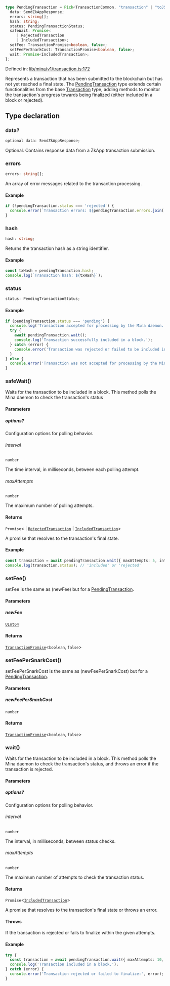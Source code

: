 ```ts
type PendingTransaction = Pick<TransactionCommon, "transaction" | "toJSON" | "toPretty"> & {
  data: SendZkAppResponse;
  errors: string[];
  hash: string;
  status: PendingTransactionStatus;
  safeWait: Promise<
     | RejectedTransaction
     | IncludedTransaction>;
  setFee: TransactionPromise<boolean, false>;
  setFeePerSnarkCost: TransactionPromise<boolean, false>;
  wait: Promise<IncludedTransaction>;
};
```

Defined in: [lib/mina/v1/transaction.ts:172](https://github.com/o1-labs/o1js/blob/89b7d1522af805d6d4c45a96d7a9cbc29a457aec/src/lib/mina/v1/transaction.ts#L172)

Represents a transaction that has been submitted to the blockchain but has not yet reached a final state.
The [PendingTransaction](PendingTransaction.md) type extends certain functionalities from the base [Transaction](Transaction.md) type,
adding methods to monitor the transaction's progress towards being finalized (either included in a block or rejected).

## Type declaration

### data?

```ts
optional data: SendZkAppResponse;
```

Optional. Contains response data from a ZkApp transaction submission.

### errors

```ts
errors: string[];
```

An array of error messages related to the transaction processing.

#### Example

```ts
if (!pendingTransaction.status === 'rejected') {
  console.error(`Transaction errors: ${pendingTransaction.errors.join(', ')}`);
}
```

### hash

```ts
hash: string;
```

Returns the transaction hash as a string identifier.

#### Example

```ts
const txHash = pendingTransaction.hash;
console.log(`Transaction hash: ${txHash}`);
```

### status

```ts
status: PendingTransactionStatus;
```

#### Example

```ts
if (pendingTransaction.status === 'pending') {
  console.log('Transaction accepted for processing by the Mina daemon.');
  try {
    await pendingTransaction.wait();
    console.log('Transaction successfully included in a block.');
  } catch (error) {
    console.error('Transaction was rejected or failed to be included in a block:', error);
  }
} else {
  console.error('Transaction was not accepted for processing by the Mina daemon.');
}
```

### safeWait()

Waits for the transaction to be included in a block. This method polls the Mina daemon to check the transaction's status

#### Parameters

##### options?

Configuration options for polling behavior.

###### interval

`number`

The time interval, in milliseconds, between each polling attempt.

###### maxAttempts

`number`

The maximum number of polling attempts.

#### Returns

`Promise`\<
  \| [`RejectedTransaction`](RejectedTransaction.md)
  \| [`IncludedTransaction`](IncludedTransaction.md)\>

A promise that resolves to the transaction's final state.

#### Example

```ts
const transaction = await pendingTransaction.wait({ maxAttempts: 5, interval: 1000 });
console.log(transaction.status); // 'included' or 'rejected'
```

### setFee()

setFee is the same as (newFee) but for a [PendingTransaction](PendingTransaction.md).

#### Parameters

##### newFee

[`UInt64`](../../../classes/UInt64.md)

#### Returns

[`TransactionPromise`](../../../type-aliases/TransactionPromise.md)\<`boolean`, `false`\>

### setFeePerSnarkCost()

setFeePerSnarkCost is the same as (newFeePerSnarkCost) but for a [PendingTransaction](PendingTransaction.md).

#### Parameters

##### newFeePerSnarkCost

`number`

#### Returns

[`TransactionPromise`](../../../type-aliases/TransactionPromise.md)\<`boolean`, `false`\>

### wait()

Waits for the transaction to be included in a block. This method polls the Mina daemon to check the transaction's status, and throws an error if the transaction is rejected.

#### Parameters

##### options?

Configuration options for polling behavior.

###### interval

`number`

The interval, in milliseconds, between status checks.

###### maxAttempts

`number`

The maximum number of attempts to check the transaction status.

#### Returns

`Promise`\<[`IncludedTransaction`](IncludedTransaction.md)\>

A promise that resolves to the transaction's final state or throws an error.

#### Throws

If the transaction is rejected or fails to finalize within the given attempts.

#### Example

```ts
try {
  const transaction = await pendingTransaction.wait({ maxAttempts: 10, interval: 2000 });
  console.log('Transaction included in a block.');
} catch (error) {
  console.error('Transaction rejected or failed to finalize:', error);
}
```
